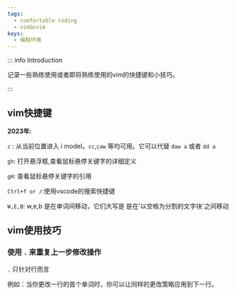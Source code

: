 ```yaml
---
tags:
  - comfortable coding
  - vim&nvim
keys:
  - 编程环境
---
```


::: info Introduction

记录一些熟练使用或者即将熟练使用的vim的快捷键和小技巧。

:::


## vim快捷键

**2023年:**

`c` : 从当前位置进入 i model。`cc`,`caw` 等均可用。它可以代替 `daw a` 或者 `dd a`

`gh`: 打开悬浮框,查看鼠标悬停关键字的详细定义

`gH`: 查看鼠标悬停关键字的引用

`Ctrl+f or /`:使用vscode的搜索快捷键

`W,E,B`: w,e,b 是在单词间移动，它们大写是 是在'以空格为分割的文字块'之间移动

## vim使用技巧

### 使用 `.` 来重复上一步修改操作

`.` 只针对行而言

例如：当你更改一行的首个单词时，你可以让同样的更改策略应用到下一行。
